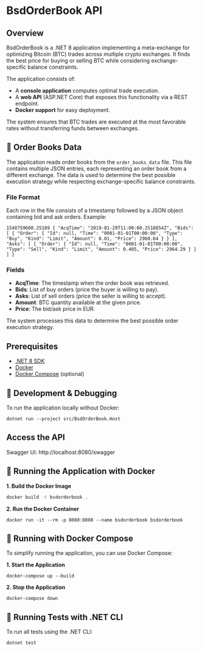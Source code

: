 # BsdOrderBook API

## Overview

BsdOrderBook is a .NET 8 application implementing a meta-exchange for optimizing Bitcoin (BTC) trades across multiple crypto exchanges. It finds the best price for buying or selling BTC while considering exchange-specific balance constraints.

The application consists of:
- A **console application** computes optimal trade execution.
- A **web API** (ASP.NET Core) that exposes this functionality via a REST endpoint.
- **Docker support** for easy deployment.

The system ensures that BTC trades are executed at the most favorable rates without transferring funds between exchanges.

## 📂 Order Books Data

The application reads order books from the `order_books_data` file. This file contains multiple JSON entries, each representing an order book from a different exchange. The data is used to determine the best possible execution strategy while respecting exchange-specific balance constraints.

### **File Format**
Each row in the file consists of a timestamp followed by a JSON object containing bid and ask orders. Example:
```
1548759600.25189 { "AcqTime": "2019-01-29T11:00:00.2518854Z", "Bids": [ { "Order": { "Id": null, "Time": "0001-01-01T00:00:00", "Type": "Buy", "Kind": "Limit", "Amount": 0.01, "Price": 2960.64 } } ], "Asks": [ { "Order": { "Id": null, "Time": "0001-01-01T00:00:00", "Type": "Sell", "Kind": "Limit", "Amount": 0.405, "Price": 2964.29 } } ] }
```

### **Fields**
- **AcqTime**: The timestamp when the order book was retrieved.
- **Bids**: List of buy orders (price the buyer is willing to pay).
- **Asks**: List of sell orders (price the seller is willing to accept).
- **Amount**: BTC quantity available at the given price.
- **Price**: The bid/ask price in EUR.

The system processes this data to determine the best possible order execution strategy.


## Prerequisites
- [.NET 8 SDK](https://dotnet.microsoft.com/en-us/download/dotnet/8.0)
- [Docker](https://www.docker.com/get-started)
- [Docker Compose](https://docs.docker.com/compose/install/) (optional)

## 🔧 Development & Debugging
To run the application locally without Docker:
```
dotnet run --project src/BsdOrderBook.Host
```
## Access the API
Swagger UI: http://localhost:8080/swagger

## 🚀 Running the Application with Docker

**1. Build the Docker Image**
```sh
docker build -t bsdorderbook .
```
**2. Run the Docker Container**
```
docker run -it --rm -p 8080:8080 --name bsdorderbook bsdorderbook
```
## 🐳 Running with Docker Compose
To simplify running the application, you can use Docker Compose:

**1. Start the Application**
```
docker-compose up --build
```
**2. Stop the Application**
```
docker-compose down
```
## 🧪 Running Tests with .NET CLI
To run all tests using the .NET CLI:
```
dotnet test
```
